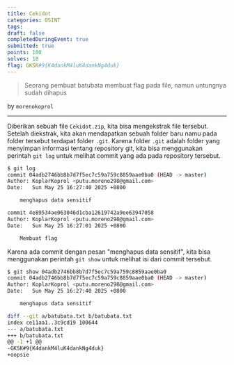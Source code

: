 ```yaml
---
title: Cekidot
categories: OSINT
tags: 
draft: false
completedDuringEvent: true
submitted: true
points: 100
solves: 18
flag: GKSK#9{K4dankM4luK4dankNg4duk}
---
```

> Seorang pembuat batubata membuat flag pada file, namun untungnya sudah dihapus

by `morenokoprol`

---

Diberikan sebuah file `Cekidot.zip`, kita bisa mengekstrak file tersebut. Setelah diekstrak, kita akan mendapatkan sebuah folder baru namu pada folder tersebut terdapat folder `.git`. Karena folder `.git` adalah folder yang menyimpan informasi tentang repository git, kita bisa menggunakan perintah `git log` untuk melihat commit yang ada pada repository tersebut.

```bash
$ git log                                       
commit 04adb2746bb8b7d7f5ec7c59a759c8859aae0ba0 (HEAD -> master)
Author: KoplarKoprol <putu.moreno298@gmail.com>
Date:   Sun May 25 16:27:40 2025 +0800

    menghapus data sensitif

commit 4e89534ae063046d1cba12619742a9ee63947058
Author: KoplarKoprol <putu.moreno298@gmail.com>
Date:   Sun May 25 16:27:01 2025 +0800

    Membuat flag
```

Karena ada commit dengan pesan "menghapus data sensitif", kita bisa menggunakan perintah `git show` untuk melihat isi dari commit tersebut.

```bash
$ git show 04adb2746bb8b7d7f5ec7c59a759c8859aae0ba0
commit 04adb2746bb8b7d7f5ec7c59a759c8859aae0ba0 (HEAD -> master)
Author: KoplarKoprol <putu.moreno298@gmail.com>
Date:   Sun May 25 16:27:40 2025 +0800

    menghapus data sensitif

diff --git a/batubata.txt b/batubata.txt
index ce11aa1..3c9cd19 100644
--- a/batubata.txt
+++ b/batubata.txt
@@ -1 +1 @@
-GKSK#9{K4dankM4luK4dankNg4duk}
+oopsie
```
